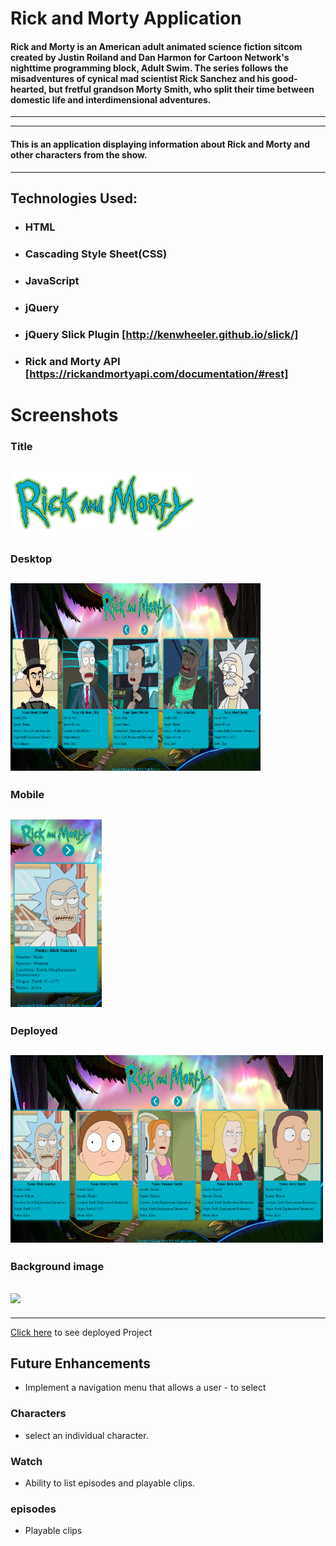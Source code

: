 # Rick and Morty Application

#### Rick and Morty is an American adult animated science fiction sitcom created by Justin Roiland and Dan Harmon for Cartoon Network's nighttime programming block, Adult Swim. The series follows the misadventures of cynical mad scientist Rick Sanchez and his good-hearted, but fretful grandson Morty Smith, who split their time between domestic life and interdimensional adventures.

---

---

#### This is an application displaying information about Rick and Morty and other characters from the show.

---

## Technologies Used:

- ### HTML

- ### Cascading Style Sheet(CSS)
- ### JavaScript

- ### jQuery

- ### jQuery Slick Plugin [http://kenwheeler.github.io/slick/]

- ### Rick and Morty API [https://rickandmortyapi.com/documentation/#rest]

# Screenshots

### Title

## <img src='./assets/rick-morty.png' width='300px' >

### Desktop

## <img src='./assets/desktop-rm.png' width='400px' height='300px'>

### Mobile

## <img src='./assets/mobile-rm.png' height='300px'>

### Deployed

## <img src='./assets/deployed.png' width='500px' height='300px'>

### Background image

## <img src="./assets/rick-morty-bg.png">

---

[Click here](http://tyronecartwright.com) to see deployed Project

## Future Enhancements

- Implement a navigation menu that allows a user - to select

### Characters

- select an individual character.

### Watch

- Ability to list episodes and playable clips.

### episodes

- Playable clips
